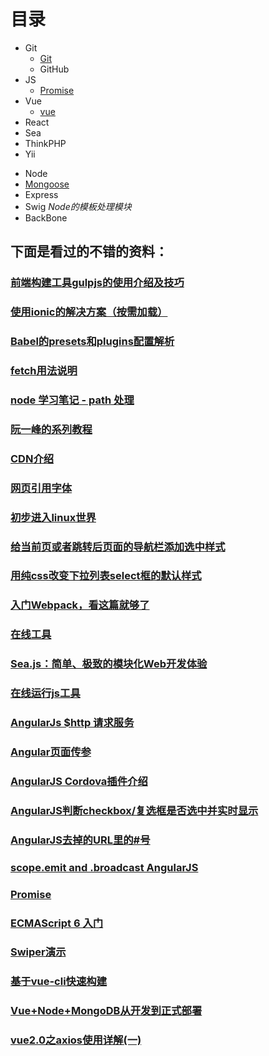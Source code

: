 # 目录

- Git
  * [Git](git/git.md)
  * GitHub
- JS
  * [Promise](js/ES6-Promise.md)
- Vue
  - [vue](vue/vue.md)
- React
- Sea
- ThinkPHP
- Yii

* Node
* [Mongoose](mongoose.md)
* Express
* Swig    _Node的模板处理模块_ 
* BackBone



## 下面是看过的不错的资料：

### [前端构建工具gulpjs的使用介绍及技巧](http://www.cnblogs.com/2050/p/4198792.html)

### [使用ionic的解决方案（按需加载） ](http://blog.csdn.net/huwei2003/article/details/52277783)

### [Babel的presets和plugins配置解析 ](https://excaliburhan.com/post/babel-preset-and-plugins.html)

### [fetch用法说明](https://segmentfault.com/a/1190000007019545)

### [node 学习笔记 - path 处理](http://www.cnblogs.com/52cik/p/learn-node-path.html)

### [阮一峰的系列教程](https://github.com/ruanyf/jstraining/blob/master/demos/README.md#eslint)

### [CDN介绍](https://baijia.baidu.com/s?old_id=126615)

### [网页引用字体](https://www.youziku.com/onlinefont/index)

### [初步进入linux世界](http://www.92csz.com/study/linux/4.htm)

### [给当前页或者跳转后页面的导航栏添加选中样式](https://jingyan.baidu.com/article/cb5d6105e10e99005c2fe0cf.html)

### [用纯css改变下拉列表select框的默认样式](http://blog.csdn.net/u011630575/article/details/49250609)

### [入门Webpack，看这篇就够了](http://www.jianshu.com/p/42e11515c10f)

### [在线工具](http://tool.lu/)

### [Sea.js：简单、极致的模块化Web开发体验](https://segmentfault.com/a/1190000000357191)

### [在线运行js工具](http://jsbin.com/kizorocohu/edit?html,js,output)

### [AngularJs $http 请求服务](http://www.cnblogs.com/ys-ys/p/4984639.html)

### [Angular页面传参](https://www.zhihu.com/question/33565135)

### [AngularJS Cordova插件介绍                           ](http://blog.csdn.net/offbye/article/details/38398181)

### [AngularJS判断checkbox/复选框是否选中并实时显示](http://www.cnblogs.com/CheeseZH/p/4517701.html)

### [AngularJS去掉的URL里的#号](http://blog.fens.me/angularjs-url/)

### [scope.emit and .broadcast AngularJS](http://chenpeng.info/html/2260)

### [Promise](https://developer.mozilla.org/zh-CN/docs/Web/JavaScript/Reference/Global_Objects/Promise)

### [ECMAScript 6 入门](http://es6.ruanyifeng.com/)

### [Swiper演示](http://www.swiper.com.cn/demo/index.html)

### [基于vue-cli快速构建](http://www.jianshu.com/p/2769efeaa10a)

### [Vue+Node+MongoDB从开发到正式部署](http://blog.csdn.net/qq_26598303/article/details/53468399)             

### [vue2.0之axios使用详解(一) ](http://blog.csdn.net/binginsist/article/details/65630547)       

###                       



